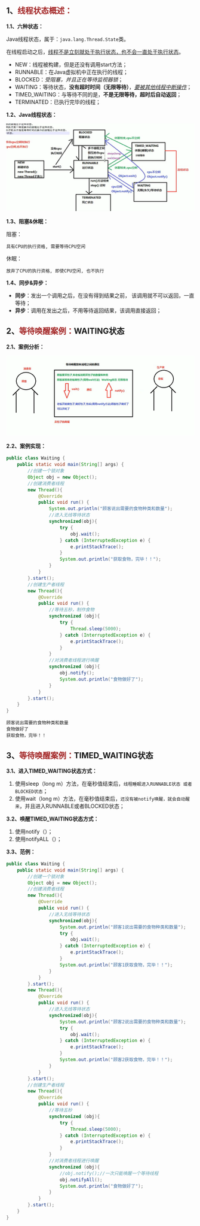 ## 1、<span style="color:brown">线程状态概述：</span>

**1.1、六种状态：**

Java线程状态，属于：`java.lang.Thread.State`类。

在线程启动之后，<u>线程不是立刻就处于执行状态，也不会一直处于执行状态</u>。

- NEW：线程被构建，但是还没有调用start方法；
- RUNNABLE：在Java虚拟机中正在执行的线程；
- BLOCKED：*受阻塞，并且正在等待监视器锁*；
- WAITING：等待状态，**没有超时时间（无限等待）**，<u>*要被其他线程中断操作*</u>；
- TIMED_WAITING：与等待不同的是，**不是无限等待，超时后自动返回**；
- TERMINATED：已执行完毕的线程；

**1.2、Java线程状态：**

<img src="https://raw.githubusercontent.com/root-bine/image/main/Typora-image/%E7%BA%BF%E7%A8%8B%E7%8A%B6%E6%80%81.png" style="zoom:150%;" />

**1.3、阻塞&休眠：**

阻塞：

```apl
具有CPU的执行资格, 需要等待CPU空闲
```

休眠：

```apl
放弃了CPU的执行资格, 即使CPU空闲, 也不执行
```

**1.4、同步&异步：**

- **同步**：发出一个调用之后，在没有得到结果之前， 该调用就不可以返回，一直等待；
- **异步**：调用在发出之后，不用等待返回结果，该调用直接返回；



## 2、<span style="color:brown">等待唤醒案例：</span>WAITING状态

**2.1、案例分析：**

![](https://raw.githubusercontent.com/root-bine/image/main/Typora-image/%E7%BA%BF%E7%A8%8B%E9%80%9A%E4%BF%A1.png)

**2.2、案例实现：**

```java
public class Waiting {
    public static void main(String[] args) {
        //创建一个锁对象
        Object obj = new Object();
        //创建消费者线程
        new Thread(){
            @Override
            public void run() {
                System.out.println("顾客说出需要的食物种类和数量");
                //进入无线等待状态
                synchronized(obj){
                    try {
                        obj.wait();
                    } catch (InterruptedException e) {
                        e.printStackTrace();
                    }
                    System.out.println("获取食物，完毕！！");
                }
            }
        }.start();
        //创建生产者线程
        new Thread(){
            @Override
            public void run() {
                //等待五秒，制作食物
                synchronized (obj){
                    try {
                        Thread.sleep(5000);
                    } catch (InterruptedException e) {
                        e.printStackTrace();
                    }
                }
                //对消费者线程进行唤醒
                synchronized (obj){
                    obj.notify();
                    System.out.println("食物做好了");
                }
            }
        }.start();
    }
}
```

```apl
顾客说出需要的食物种类和数量
食物做好了
获取食物，完毕！！
```



## 3、<span style="color:brown">等待唤醒案例：</span>TIMED_WAITING状态

**3.1、进入TIMED_WAITING状态方式：**

1. 使用sleep（long  m）方法，在毫秒值结束后，`线程睡眠进入RUNNABLE状态 或者BLOCKED状态`；
2. 使用wait（long  m）方法，在毫秒值结束后，`还没有被notify唤醒，就会自动醒来`，并且进入RUNNABLE或者BLOCKED状态；

**3.2、唤醒TIMED_WAITING状态方式：**

1. 使用notify（）；
2. 使用notifyALL（）；

**3.3、范例：**

```java
public class Waiting {
    public static void main(String[] args) {
        //创建一个锁对象
        Object obj = new Object();
        //创建消费者线程
        new Thread(){
            @Override
            public void run() {
                //进入无线等待状态
                synchronized(obj){
                    System.out.println("顾客1说出需要的食物种类和数量");
                    try {
                        obj.wait();
                    } catch (InterruptedException e) {
                        e.printStackTrace();
                    }
                    System.out.println("顾客1获取食物，完毕！！");
                }
            }
        }.start();
        new Thread(){
            @Override
            public void run() {
                //进入无线等待状态
                synchronized(obj){
                    System.out.println("顾客2说出需要的食物种类和数量");
                    try {
                        obj.wait();
                    } catch (InterruptedException e) {
                        e.printStackTrace();
                    }
                    System.out.println("顾客2获取食物，完毕！！");
                }
            }
        }.start();
        //创建生产者线程
        new Thread(){
            @Override
            public void run() {
                //等待五秒
                synchronized (obj){
                    try {
                        Thread.sleep(5000);
                    } catch (InterruptedException e) {
                        e.printStackTrace();
                    }
                }
                //对消费者线程进行唤醒
                synchronized (obj){
                    //obj.notify();//一次只能唤醒一个等待线程
                    obj.notifyAll();
                    System.out.println("食物做好了");
                }
            }
        }.start();
    }
}
```
